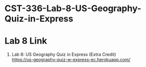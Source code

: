 # CST-336-Lab-8-US-Geography-Quiz-in-Express

# Lab 8 Link      
1. Lab 8: US Geography Quiz in Express (Extra Credit)        
https://us-geography-quiz-w-express-ec.herokuapp.com/      